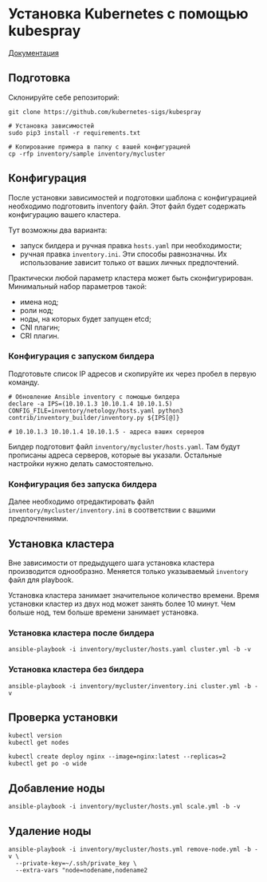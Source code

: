 # Установка Kubernetes с помощью kubespray
[Документация](https://kubespray.io/)

## Подготовка
Склонируйте себе репозиторий:
```shell script
git clone https://github.com/kubernetes-sigs/kubespray
```

```shell script
# Установка зависимостей
sudo pip3 install -r requirements.txt

# Копирование примера в папку с вашей конфигурацией
cp -rfp inventory/sample inventory/mycluster
```

## Конфигурация
После установки зависимостей и подготовки шаблона с конфигурацией необходимо подготовить inventory файл.
Этот файл будет содержать конфигурацию вашего кластера.

Тут возможны два варианта:
- запуск билдера и ручная правка `hosts.yaml` при необходимости;
- ручная правка `inventory.ini`.
Эти способы равнозначны. Их использование зависит только от ваших личных предпочтений.

Практически любой параметр кластера может быть сконфигурирован.
Минимальный набор параметров такой:
- имена нод;
- роли нод;
- ноды, на которых будет запущен etcd;
- CNI плагин;
- CRI плагин.

### Конфигурация с запуском билдера
Подготовьте список IP адресов и скопируйте их через пробел в первую команду.  
```shell script
# Обновление Ansible inventory с помощью билдера 
declare -a IPS=(10.10.1.3 10.10.1.4 10.10.1.5)
CONFIG_FILE=inventory/netology/hosts.yaml python3 contrib/inventory_builder/inventory.py ${IPS[@]}

# 10.10.1.3 10.10.1.4 10.10.1.5 - адреса ваших серверов
```
Билдер подготовит файл `inventory/mycluster/hosts.yaml`. Там будут прописаны адреса серверов, которые вы указали.
Остальные настройки нужно делать самостоятельно.

### Конфигурация без запуска билдера 
Далее необходимо отредактировать файл `inventory/mycluster/inventory.ini` в соответствии с вашими предпочтениями.

## Установка кластера
Вне зависимости от предыдущего шага установка кластера производится однообразно.
Меняется только указываемый `inventory` файл для playbook.

Установка кластера занимает значительное количество времени.
Время установки кластер из двух нод может занять более 10 минут.
Чем больше нод, тем больше времени занимает установка.

### Установка кластера после билдера 
```shell script
ansible-playbook -i inventory/mycluster/hosts.yaml cluster.yml -b -v
```

### Установка кластера без билдера 
```shell script
ansible-playbook -i inventory/mycluster/inventory.ini cluster.yml -b -v
```

## Проверка установки
```shell script
kubectl version
kubectl get nodes

kubectl create deploy nginx --image=nginx:latest --replicas=2
kubectl get po -o wide
```

## Добавление ноды
```shell script
ansible-playbook -i inventory/mycluster/hosts.yml scale.yml -b -v
```

## Удаление ноды
```shell script
ansible-playbook -i inventory/mycluster/hosts.yml remove-node.yml -b -v \
  --private-key=~/.ssh/private_key \
  --extra-vars "node=nodename,nodename2
```

